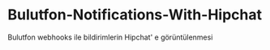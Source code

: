 # Bulutfon-Notifications-With-Hipchat
Bulutfon webhooks ile bildirimlerin Hipchat' e görüntülenmesi
